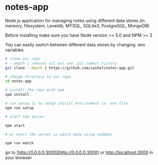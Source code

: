 # notes-app
Node.js application for managing notes using different data stores (in memory, filesystem, Leveldb, MYSQL, SQLite3, PostgreSQL, MongoDB)

Before installing make sure you have Node version >= 5.0 and NPM >= 3

You can easily switch between different data stores by changing .env variables.

```bash
# clone our repo
# --depth 1 removes all but one .git commit history
git clone --depth 1 https://github.com/sasha7/notes-app.git

# change directory to our repo
cd notes-app

# install the repo with npm
npm install

# run setup.js to setup initial environment in .env file
npm run setup

# start the server

npm start

# or start the server in watch mode using nodemon

npm run watch

```
go to [http://0.0.0.0:3000](http://0.0.0.0:3000) or [http://localhost:3000](http://localhost:3000) in your browser

